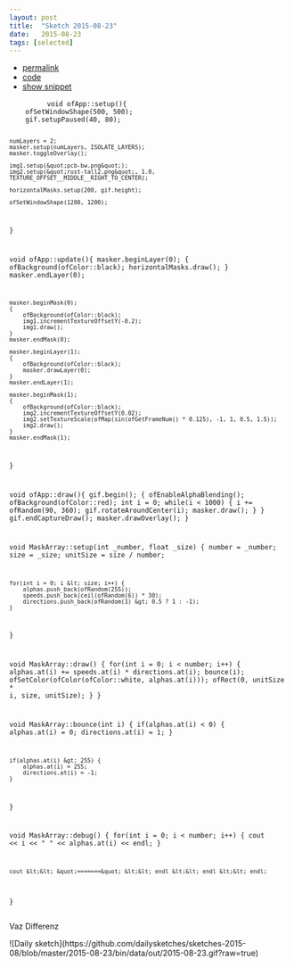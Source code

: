 ```yaml
---
layout: post
title:  "Sketch 2015-08-23"
date:   2015-08-23
tags: [selected]
---
```

<div class="code">
    <ul>
		<li><a href="{% post_url 2015-08-23-sketch %}">permalink</a></li>
		<li><a href="https://github.com/dailysketches/sketches-2015-08/tree/master/2015-08-23">code</a></li>
		<li><a href="#" class="snippet-button">show snippet</a></li>
	</ul>
    <pre class="snippet">
        <code class="cpp">void ofApp::setup(){
    ofSetWindowShape(500, 500);
    gif.setupPaused(40, 80);

    numLayers = 2;
    masker.setup(numLayers, ISOLATE_LAYERS);
    masker.toggleOverlay();
    
    img1.setup(&quot;pcb-bw.png&quot;);
    img2.setup(&quot;rust-tall2.png&quot;, 1.0, TEXTURE_OFFSET__MIDDLE__RIGHT_TO_CENTER);
    
    horizontalMasks.setup(200, gif.height);
    
    ofSetWindowShape(1200, 1200);
}

void ofApp::update(){
    masker.beginLayer(0);
    {
        ofBackground(ofColor::black);
        horizontalMasks.draw();
    }
    masker.endLayer(0);
    
    masker.beginMask(0);
    {
        ofBackground(ofColor::black);
        img1.incrementTextureOffsetY(-0.2);
        img1.draw();
    }
    masker.endMask(0);

    masker.beginLayer(1);
    {
        ofBackground(ofColor::black);
        masker.drawLayer(0);
    }
    masker.endLayer(1);
    
    masker.beginMask(1);
    {
        ofBackground(ofColor::black);
        img2.incrementTextureOffsetY(0.02);
        img2.setTextureScale(ofMap(sin(ofGetFrameNum() * 0.125), -1, 1, 0.5, 1.5));
        img2.draw();
    }
    masker.endMask(1);
}

void ofApp::draw(){
    gif.begin();
    {
        ofEnableAlphaBlending();
        ofBackground(ofColor::red);
        int i = 0;
        while(i &lt; 1000) {
            i += ofRandom(90, 360);
            gif.rotateAroundCenter(i);
            masker.draw();
        }
    }
    gif.endCaptureDraw();
    masker.drawOverlay();
}

void MaskArray::setup(int _number, float _size) {
    number = _number;
    size = _size;
    unitSize = size / number;
    
    for(int i = 0; i &lt; size; i++) {
        alphas.push_back(ofRandom(255));
        speeds.push_back(ceil(ofRandom(6)) * 30);
        directions.push_back(ofRandom(1) &gt; 0.5 ? 1 : -1);
    }
}

void MaskArray::draw() {
    for(int i = 0; i &lt; number; i++) {
        alphas.at(i) += speeds.at(i) * directions.at(i);
        bounce(i);
        ofSetColor(ofColor(ofColor::white, alphas.at(i)));
        ofRect(0, unitSize * i, size, unitSize);
    }
}

void MaskArray::bounce(int i) {
    if(alphas.at(i) &lt; 0) {
        alphas.at(i) = 0;
        directions.at(i) = 1;
    }

    if(alphas.at(i) &gt; 255) {
        alphas.at(i) = 255;
        directions.at(i) = -1;
    }
}

void MaskArray::debug() {
    for(int i = 0; i &lt; number; i++) {
        cout &lt;&lt; i &lt;&lt; &quot; &quot; &lt;&lt; alphas.at(i) &lt;&lt; endl;
    }
    
    cout &lt;&lt; &quot;=======&quot; &lt;&lt; endl &lt;&lt; endl &lt;&lt; endl;
}</code>
    </pre>
</div>
<p class="description">Vaz Differenz</p>
![Daily sketch](https://github.com/dailysketches/sketches-2015-08/blob/master/2015-08-23/bin/data/out/2015-08-23.gif?raw=true)
